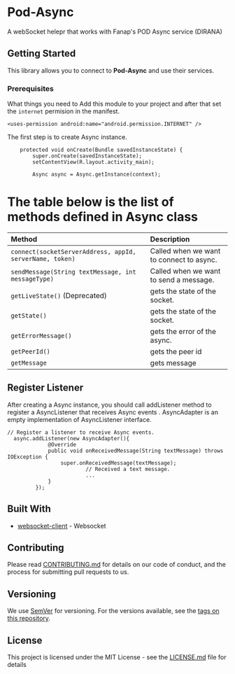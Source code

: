 
# Pod-Async
A webSocket helepr that works with Fanap's POD Async service (DIRANA)

## Getting Started

This library allows you to connect to **Pod-Async** and use their services.

### Prerequisites

What things you need to Add this module to your project and after that set the `internet` permision in the manifest.

```
<uses-permission android:name="android.permission.INTERNET" />
```

 The first step is to create Async instance.


``` @Override
    protected void onCreate(Bundle savedInstanceState) {
        super.onCreate(savedInstanceState);
        setContentView(R.layout.activity_main);

        Async async = Async.getInstance(context);
```

# The table below is the list of  methods defined in Async class

| Method                        | Description                                          |
|:------------------------------|:-----------------------------------------------------|
| `connect(socketServerAddress, appId, serverName, token)`         | Called when we want to connect to async. |
| `sendMessage(String textMessage, int messageType)`               | Called when we want to send a message.             |
| `getLiveState()` (Deprecated)            | gets the state of the socket.           |
| `getState()`                |  gets the state of the socket.                |
| `getErrorMessage()`                 | gets the error of the async.        |
| `getPeerId()`         | gets the peer id       |
| `getMessage`         | gets message       |


## Register Listener
After creating a Async instance, you should call addListener method to register a AsyncListener that receives Async events
. AsyncAdapter is an empty implementation of AsyncListener interface.

```
// Register a listener to receive Async events.
  async.addListener(new AsyncAdapter(){
             @Override
             public void onReceivedMessage(String textMessage) throws IOException {
                 super.onReceivedMessage(textMessage);
                         // Received a text message.
                         ...
             }
         });
 ```


## Built With

* [websocket-client](https://github.com/TakahikoKawasaki/nv-websocket-client) - Websocket

## Contributing

Please read [CONTRIBUTING.md](https://gist.github.com/PurpleBooth/b24679402957c63ec426) for details on our code of conduct, and the process for submitting pull requests to us.

## Versioning

We use [SemVer](http://semver.org/) for versioning. For the versions available, see the [tags on this repository](https://github.com/your/project/tags).

## License

This project is licensed under the MIT License - see the [LICENSE.md](LICENSE.md) file for details



